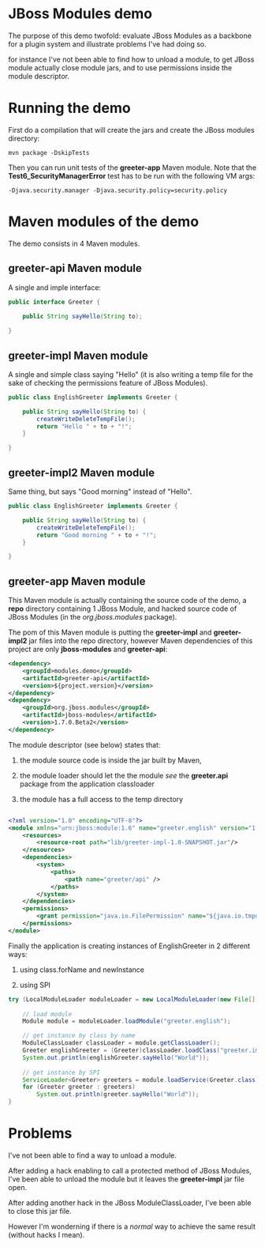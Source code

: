# JBoss Modules demo

The purpose of this demo twofold: evaluate JBoss Modules as a backbone for a plugin system and illustrate problems I've had doing so.

for instance I've not been able to find how to unload a module, to get JBoss module actually close module jars, and to use permissions inside the module descriptor.


# Running the demo

First do a compilation that will create the jars and create the JBoss modules directory:

`mvn package -DskipTests`

Then you can run unit tests of the **greeter-app** Maven module.
Note that the **Test6_SecurityManagerError** test has to be run with the following VM args:

`-Djava.security.manager -Djava.security.policy=security.policy`


# Maven modules of the demo

The demo consists in 4 Maven modules.


## greeter-api Maven module
A single and imple interface:
```java
public interface Greeter {

    public String sayHello(String to);
    
}
```

## greeter-impl Maven module
A single and simple class saying "Hello" (it is also writing a temp file for the sake of checking the permissions feature of JBoss Modules).
```java
public class EnglishGreeter implements Greeter {

    public String sayHello(String to) {
        createWriteDeleteTempFile();
        return "Hello " + to + "!";
    }

}
```

## greeter-impl2 Maven module
Same thing, but says "Good morning" instead of "Hello".
```java
public class EnglishGreeter implements Greeter {

    public String sayHello(String to) {
        createWriteDeleteTempFile();
        return "Good morning " + to + "!";
    }

}
```

## greeter-app Maven module
This Maven module is actually containing the source code of the demo, a **repo** directory containing 1 JBoss Module, and hacked source code of JBoss Modules (in the *org.jboss.modules* package).

The pom of this Maven module is putting the **greeter-impl** and **greeter-impl2** jar files into the repo directory, however Maven dependencies of this project are only **jboss-modules** and **greeter-api**:

```xml
<dependency>
    <groupId>modules.demo</groupId>
    <artifactId>greeter-api</artifactId>
    <version>${project.version}</version>
</dependency>
<dependency>
    <groupId>org.jboss.modules</groupId>
    <artifactId>jboss-modules</artifactId>
    <version>1.7.0.Beta2</version>
</dependency>
```


The module descriptor (see below) states that:

1. the module source code is inside the jar built by Maven,

2. the module loader should let the the module *see* the **greeter.api** package from the application classloader

3. the module has a full access to the temp directory


```xml

<?xml version="1.0" encoding="UTF-8"?>
<module xmlns="urn:jboss:module:1.6" name="greeter.english" version="1.0-SNAPSHOT">
    <resources>
        <resource-root path="lib/greeter-impl-1.0-SNAPSHOT.jar"/>
    </resources>
    <dependencies>
        <system>
            <paths>
                <path name="greeter/api" />
            </paths>
        </system>
    </dependencies>
    <permissions>
        <grant permission="java.io.FilePermission" name="${java.io.tmpdir}/-" actions="read,write,delete"/>
    </permissions>
</module>

```


Finally the application is creating instances of EnglishGreeter in 2 different ways:

1. using class.forName and newInstance

2. using SPI

```java
try (LocalModuleLoader moduleLoader = new LocalModuleLoader(new File[] { new File("repo") })) {
   
    // load module
    Module module = moduleLoader.loadModule("greeter.english");

    // get instance by class by name
    ModuleClassLoader classLoader = module.getClassLoader();
    Greeter englishGreeter = (Greeter)classLoader.loadClass("greeter.impl.EnglishGreeter").newInstance();
    System.out.println(englishGreeter.sayHello("World"));
   
    // get instance by SPI
    ServiceLoader<Greeter> greeters = module.loadService(Greeter.class);
    for (Greeter greeter : greeters)
        System.out.println(greeter.sayHello("World"));
}
```


# Problems


I've not been able to find a way to unload a module.

After adding a hack enabling to call a protected method of JBoss Modules, I've been able to unload the module but it leaves the **greeter-impl** jar file open.

After adding another hack in the JBoss ModuleClassLoader, I've been able to close this jar file.

However I'm wonderning if there is a *normal* way to achieve the same result (without hacks I mean).



